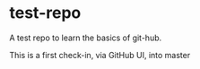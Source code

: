test-repo
=========

A test repo to learn the basics of git-hub.

This is a first check-in, via GitHub UI, into master
